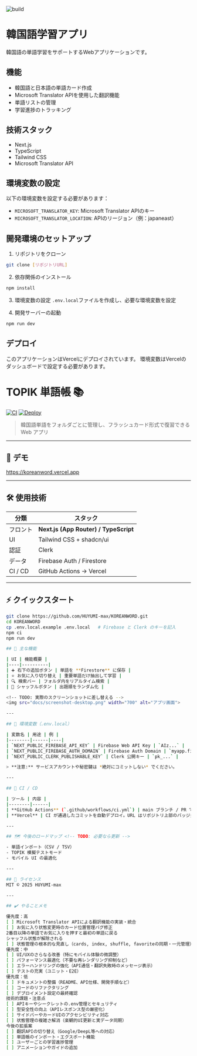 ![build](https://github.com/<USER>/<REPO>/actions/workflows/ci.yml/badge.svg)

# 韓国語学習アプリ

韓国語の単語学習をサポートするWebアプリケーションです。

## 機能

- 韓国語と日本語の単語カード作成
- Microsoft Translator APIを使用した翻訳機能
- 単語リストの管理
- 学習進捗のトラッキング

## 技術スタック

- Next.js
- TypeScript
- Tailwind CSS
- Microsoft Translator API

## 環境変数の設定

以下の環境変数を設定する必要があります：

- `MICROSOFT_TRANSLATOR_KEY`: Microsoft Translator APIのキー
- `MICROSOFT_TRANSLATOR_LOCATION`: APIのリージョン（例：japaneast）

## 開発環境のセットアップ

1. リポジトリをクローン
```bash
git clone [リポジトリURL]
```

2. 依存関係のインストール
```bash
npm install
```

3. 環境変数の設定
`.env.local`ファイルを作成し、必要な環境変数を設定

4. 開発サーバーの起動
```bash
npm run dev
```

## デプロイ

このアプリケーションはVercelにデプロイされています。
環境変数はVercelのダッシュボードで設定する必要があります。

# TOPIK 単語帳 📚
[![CI](https://github.com/HUYUMI-max/KOREANWORD/actions/workflows/ci.yml/badge.svg)](https://github.com/HUYUMI-max/KOREANWORD/actions/workflows/ci.yml)
[![Deploy](https://vercel-badge.now.sh/HUYUMI-max/KOREANWORD)](https://koreanword.vercel.app)

> 韓国語単語をフォルダごとに管理し、フラッシュカード形式で復習できる Web アプリ

---

## 🚀 デモ  
https://koreanword.vercel.app

---

## 🛠 使用技術

| 分類 | スタック |
|------|----------|
| フロント | **Next.js (App Router) / TypeScript** |
| UI     | Tailwind CSS + shadcn/ui |
| 認証   | Clerk |
| データ | Firebase Auth / Firestore |
| CI / CD | GitHub Actions → Vercel |

---

## ⚡ クイックスタート

```bash
git clone https://github.com/HUYUMI-max/KOREANWORD.git
cd KOREANWORD
cp .env.local.example .env.local   # Firebase と Clerk のキーを記入
npm ci
npm run dev

## 🎯 主な機能

| UI | 機能概要 |
|----|----------|
| ➕ 右下の追加ボタン | 単語を **Firestore** に保存 |
| ⭐ お気に入り切り替え | 重要単語だけ抽出して学習 |
| 🔍 検索バー | フォルダ内をリアルタイム検索 |
| 🎲 シャッフルボタン | 出題順をランダム化 |

<!-- TODO: 実際のスクリーンショットに差し替える -->
<img src="docs/screenshot-desktop.png" width="700" alt="アプリ画面">

---

## 🔐 環境変数（.env.local）

| 変数名 | 用途 | 例 |
|--------|------|----|
| `NEXT_PUBLIC_FIREBASE_API_KEY` | Firebase Web API Key | `AIz...` |
| `NEXT_PUBLIC_FIREBASE_AUTH_DOMAIN` | Firebase Auth Domain | `myapp.firebaseapp.com` |
| `NEXT_PUBLIC_CLERK_PUBLISHABLE_KEY` | Clerk 公開キー | `pk_...` |

> **注意:** サービスアカウントや秘密鍵は *絶対にコミットしない* でください。

---

## 🧪 CI / CD

| ツール | 内容 |
|--------|------|
| **GitHub Actions** (`.github/workflows/ci.yml`) | main ブランチ / PR で `npm ci` → `npm run build` を実行し、ビルド検証 |
| **Vercel** | CI が通過したコミットを自動デプロイ。URL はリポジトリ上部のバッジ先参照 |

---

## 🗺️ 今後のロードマップ <!-- TODO: 必要なら更新 -->

- 単語インポート（CSV / TSV）
- TOPIK 模擬テストモード
- モバイル UI の最適化

---

## 📄 ライセンス
MIT © 2025 HUYUMI-max

---

## ✔️ やることメモ

優先度：高
[ ] Microsoft Translator APIによる翻訳機能の実装・統合
[ ] お気に入り状態変更時のカード位置管理バグ修正
2番目以降の単語でお気に入りを押すと最初の単語に戻る
シャッフル状態が解除される
[ ] 状態管理の根本的な見直し（cards, index, shuffle, favoriteの同期・一元管理）
優先度：中
[ ] UI/UXのさらなる改善（特にモバイル体験の微調整）
[ ] パフォーマンス最適化（不要な再レンダリング抑制など）
[ ] エラーハンドリングの強化（API通信・翻訳失敗時のメッセージ表示）
[ ] テストの充実（ユニット・E2E）
優先度：低
[ ] ドキュメントの整備（README、API仕様、開発手順など）
[ ] コードのリファクタリング
[ ] デプロイメント設定の最終確認
技術的課題・注意点
[ ] APIキーやシークレットの.env管理とセキュリティ
[ ] 型安全性の向上（APIレスポンス型の厳密化）
[ ] サイドバーやカードUIのアクセシビリティ対応
[ ] 状態管理の複雑さ解消（楽観的UI更新と実データ同期）
今後の拡張案
[ ] 翻訳APIの切り替え（Google/DeepL等への対応）
[ ] 単語帳のインポート・エクスポート機能
[ ] ユーザーごとの学習進捗管理
[ ] アニメーションやガイドの追加

